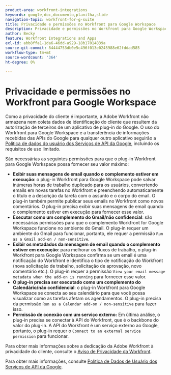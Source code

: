 ```yaml
---
product-area: workfront-integrations
keywords: google,doc,documento,planilha,slide
navigation-topic: workfront-for-g-suite
title: Privacidade e permissões no Workfront para Google Workspace
description: Privacidade e permissões no Workfront para Google Workspace
author: Becky
feature: Workfront Integrations and Apps
exl-id: abb8ffa1-1da6-46dd-a929-18b17014839a
source-git-commit: 84444753db0e5c496f013e0245988e62fddad585
workflow-type: tm+mt
source-wordcount: '364'
ht-degree: 0%

---
```


# Privacidade e permissões no Workfront para Google Workspace

Como a privacidade do cliente é importante, a Adobe Workfront não armazena nem coleta dados de identificação do cliente que resultem da autorização de terceiros de um aplicativo de plug-in do Google. O uso do Workfront para Google Workspace e a transferência de informações recebidas das APIs do Google para qualquer outro aplicativo seguirão a [Política de dados do usuário dos Serviços de API da Google](https://developers.google.com/terms/api-services-user-data-policy), incluindo os requisitos de uso limitado.

São necessárias as seguintes permissões para que o plug-in Workfront para Google Workspace possa fornecer seu valor máximo:

* **Exibir suas mensagens de email quando o complemento estiver em execução**: o plug-in Workfront para Google Workspace pode salvar inúmeras horas de trabalho duplicado para os usuários, convertendo emails em novas tarefas no Workfront e preenchendo automaticamente o título e a descrição da tarefa com o assunto e o corpo do email. O plug-in também permite publicar seus emails no Workfront como novos comentários. O plug-in precisa exibir suas mensagens de email quando o complemento estiver em execução para fornecer esse valor.
* **Executar como um complemento do Gmail/não confidencial**: são necessárias permissões para que o complemento Workfront for Google Workspace funcione no ambiente do Gmail. O plug-in requer um ambiente do Gmail para funcionar, portanto, ele requer a permissão `Run as a Gmail add-on / non-sensitive`.
* **Exibir os metadados da mensagem de email quando o complemento estiver em execução**: para melhorar os fluxos de trabalho, o plug-in Workfront para Google Workspace confirma se um email é uma notificação do Workfront e identifica o tipo de notificação do Workfront (nova solicitação de trabalho, solicitação de aprovação, novo comentário etc.). O plug-in requer a permissão `View your email message metadata when the add-on is running` para fornecer esse valor.
* **O plug-in precisa ser executado como um complemento do Calendário/não confidencial**: o plug-in Workfront para Google Workspace se conecta ao seu calendário para que você possa visualizar como as tarefas afetam os agendamentos. O plug-in precisa da permissão `Run as a Calendar add-on / non-sensitive` para fazer isso.
* **Permissão de conexão com um serviço externo:** Em última análise, o plug-in precisa se conectar à API do Workfront, que é o backbone do valor do plug-in. A API do Workfront é um serviço externo ao Google, portanto, o plug-in requer o `Connect to an external service permission` para funcionar.

Para obter mais informações sobre a dedicação da Adobe Workfront à privacidade do cliente, consulte o [Aviso de Privacidade da Workfront](https://www.adobe.com/content/dam/cc/en/legal/terms/enterprise/pdfs/Privacy-Notice-and-Privacy-Shield-Statement-Adobe-Workfront.pdf).

Para obter mais informações, consulte [Política de Dados de Usuário dos Serviços de API da Google](https://developers.google.com/terms/api-services-user-data-policy).
